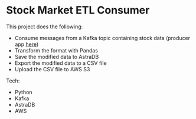 # Stock Market ETL Consumer

This project does the following:
- Consume messages from a Kafka topic containing stock data (producer app [here](https://github.com/KevinSaephanh/stock-market-etl-producer))
- Transform the format with Pandas
- Save the modified data to AstraDB
- Export the modified data to a CSV file
- Upload the CSV file to AWS S3

Tech:
- Python
- Kafka
- AstraDB
- AWS